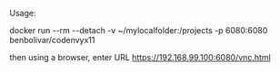 Usage:

docker run --rm --detach -v ~/mylocalfolder:/projects -p 6080:6080 benbolivar/codenvyx11

then using a browser, enter URL https://192.168.99.100:6080/vnc.html
